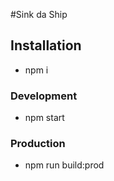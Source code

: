 #Sink da Ship

## Installation

 - npm i
 
### Development

 - npm start
 
### Production

 - npm run build:prod